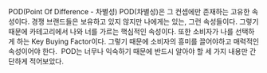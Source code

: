 POD(Point Of Difference - 차별성)
POD(차별성)은 그 컨셉에만 존재하는 고유한 속성이다. 경쟁 브랜드들은 보유하고 있지 않지만 나에게는 있는, 그런 속성들이다. 그렇기 때문에 카테고리에서 나와 너를 가르는 핵심적인 속성이다. 또한 소비자가 나를 선택하게 하는 Key Buying Factor이다. 그렇기 때문에 소비자의 흥미를 끌어야하고 매력적인 속성이어야 한다.  POD는 너무나 익숙하기 때문에 반드시 알아야 할 세 가지 내용만 간단하게 적어보았다. 